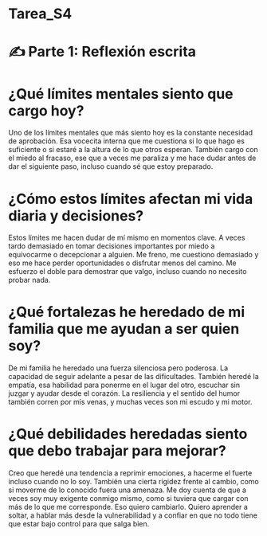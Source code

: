 # Tarea_S4
# ✍️ Parte 1: Reflexión escrita
# ¿Qué límites mentales siento que cargo hoy?
Uno de los límites mentales que más siento hoy es la constante necesidad de aprobación. Esa vocecita interna que me cuestiona si lo que hago es suficiente o si estaré a la altura de lo que otros esperan. También cargo con el miedo al fracaso, ese que a veces me paraliza y me hace dudar antes de dar el siguiente paso, incluso cuando sé que estoy preparado.

# ¿Cómo estos límites afectan mi vida diaria y decisiones?
Estos límites me hacen dudar de mí mismo en momentos clave. A veces tardo demasiado en tomar decisiones importantes por miedo a equivocarme o decepcionar a alguien. Me freno, me cuestiono demasiado y eso me hace perder oportunidades o disfrutar menos del camino. Me esfuerzo el doble para demostrar que valgo, incluso cuando no necesito probar nada.

# ¿Qué fortalezas he heredado de mi familia que me ayudan a ser quien soy?
De mi familia he heredado una fuerza silenciosa pero poderosa. La capacidad de seguir adelante a pesar de las dificultades. También heredé la empatía, esa habilidad para ponerme en el lugar del otro, escuchar sin juzgar y ayudar desde el corazón. La resiliencia y el sentido del humor también corren por mis venas, y muchas veces son mi escudo y mi motor.

# ¿Qué debilidades heredadas siento que debo trabajar para mejorar?
Creo que heredé una tendencia a reprimir emociones, a hacerme el fuerte incluso cuando no lo soy. También una cierta rigidez frente al cambio, como si moverme de lo conocido fuera una amenaza. Me doy cuenta de que a veces soy muy exigente conmigo mismo, como si tuviera que cargar con más de lo que me corresponde. Eso quiero cambiarlo. Quiero aprender a soltar, a hablar más desde la vulnerabilidad y a confiar en que no todo tiene que estar bajo control para que salga bien.
